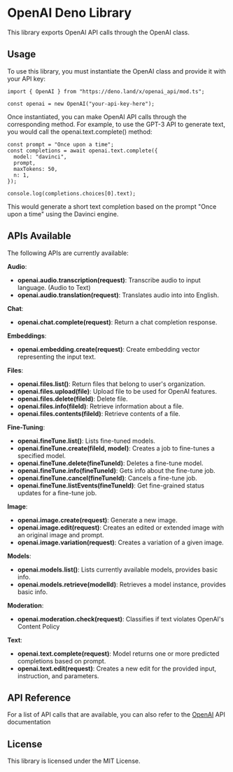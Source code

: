 # OpenAI Deno Library
This library exports OpenAI API calls through the OpenAI class.

## Usage
To use this library, you must instantiate the OpenAI class and provide it with your API key:
```
import { OpenAI } from "https://deno.land/x/openai_api/mod.ts";

const openai = new OpenAI("your-api-key-here");
```

Once instantiated, you can make OpenAI API calls through the corresponding method. For example, to use the GPT-3 API to generate text, you would call the openai.text.complete() method:

```
const prompt = "Once upon a time";
const completions = await openai.text.complete({
  model: "davinci",
  prompt,
  maxTokens: 50,
  n: 1,
});

console.log(completions.choices[0].text);
```

This would generate a short text completion based on the prompt "Once upon a time" using the Davinci engine.

## APIs Available
The following APIs are currently available:

**Audio**:
- **openai.audio.transcription(request)**: Transcribe audio to input language. (Audio to Text)
- **openai.audio.translation(request)**: Translates audio into into English.

**Chat**:
- **openai.chat.complete(request)**: Return a chat completion response.

**Embeddings**:
- **openai.embedding.create(request)**: Create embedding vector representing the input text.

**Files**:
- **openai.files.list()**: Return files that belong to user's organization.
- **openai.files.upload(file)**: Upload file to be used for OpenAI features.
- **openai.files.delete(fileId)**: Delete file.
- **openai.files.info(fileId)**: Retrieve information about a file.
- **openai.files.contents(fileId)**: Retrieve contents of a file.

**Fine-Tuning**:
- **openai.fineTune.list()**: Lists fine-tuned models.
- **openai.fineTune.create(fileId, model)**: Creates a job to fine-tunes a specified model.
- **openai.fineTune.delete(fineTuneId)**: Deletes a fine-tune model.
- **openai.fineTune.info(fineTuneId)**: Gets info about the fine-tune job.
- **openai.fineTune.cancel(fineTuneId)**: Cancels a fine-tune job.
- **openai.fineTune.listEvents(fineTuneId)**: Get fine-grained status updates for a fine-tune job.

**Image**:
- **openai.image.create(request)**: Generate a new image.
- **openai.image.edit(request)**: Creates an edited or extended image with an original image and prompt.
- **openai.image.variation(request)**: Creates a variation of a given image.

**Models**:
- **openai.models.list()**: Lists currently available models, provides basic info.
- **openai.models.retrieve(modelId)**: Retrieves a model instance, provides basic info.

**Moderation**:
- **openai.moderation.check(request)**: Classifies if text violates OpenAI's Content Policy

**Text**:
- **openai.text.complete(request)**: Model returns one or more predicted completions based on prompt.
- **openai.text.edit(request)**: Creates a new edit for the provided input, instruction, and parameters.

## API Reference
For a list of API calls that are available, you can also refer to the [OpenAI](https://platform.openai.com/docs/api-reference/introduction) API documentation

## License
This library is licensed under the MIT License.

